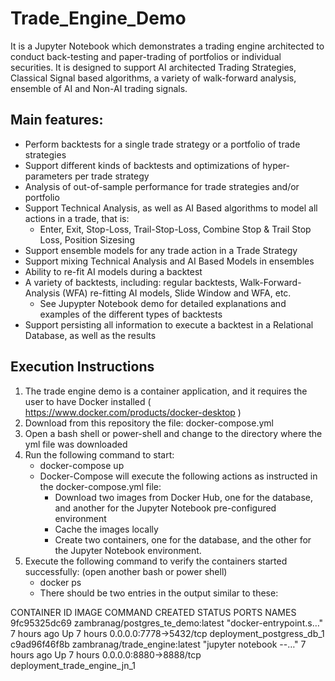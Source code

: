 # Trade_Engine_Demo
It is a Jupyter Notebook which demonstrates a trading engine architected to conduct back-testing and paper-trading of portfolios or individual securities. It is designed to support AI architected Trading Strategies, Classical Signal based algorithms, a variety of walk-forward analysis, ensemble of AI and Non-AI trading signals.

## Main features:
   - Perform backtests for a single trade strategy or a portfolio of trade strategies
   - Support different kinds of backtests and optimizations of hyper-parameters per trade strategy
   - Analysis of out-of-sample performance for trade strategies and/or portfolio
   - Support Technical Analysis, as well as AI Based algorithms to model all actions in a trade, that is:
      - Enter, Exit, Stop-Loss, Trail-Stop-Loss, Combine Stop & Trail Stop Loss, Position Sizesing
   - Support ensemble models for any trade action in a Trade Strategy
   - Support mixing Technical Analysis and AI Based Models in ensembles
   - Ability to re-fit AI models during a backtest
   - A variety of backtests, including: regular backtests, Walk-Forward-Analysis (WFA) re-fitting AI models, Slide Window and WFA, etc. 
      - See Jupypter Notebook demo for detailed explanations and examples of the different types of backtests 
   - Support persisting all information to execute a backtest in a Relational Database, as well as the results

## Execution Instructions

   1. The trade engine demo is a container application, and it requires the user to have Docker installed ( https://www.docker.com/products/docker-desktop )
   2. Download from this repository the file: docker-compose.yml
   3. Open a bash shell or power-shell and change to the directory where the yml file was downloaded
   4. Run the following command to start:
      - docker-compose up
      - Docker-Compose will execute the following actions as instructed in the docker-compose.yml file:
         - Download two images from Docker Hub, one for the database, and another for the Jupyter Notebook pre-configured environment
         - Cache the images locally
         - Create two containers, one for the database, and the other for the Jupyter Notebook environment. 
   5. Execute the following command to verify the containers started successfully: (open another bash or power shell)
      - docker ps
      - There should be two entries in the output similar to these:
        
CONTAINER ID   IMAGE                                COMMAND                  CREATED       STATUS       PORTS                    NAMES
<br>
9fc95325dc69   zambranag/postgres_te_demo:latest    "docker-entrypoint.s…"   7 hours ago   Up 7 hours   0.0.0.0:7778->5432/tcp  deployment_postgress_db_1
c9ad96f46f8b   zambranag/trade_engine:latest        "jupyter notebook --…"   7 hours ago   Up 7 hours   0.0.0.0:8880->8888/tcp   deployment_trade_engine_jn_1
